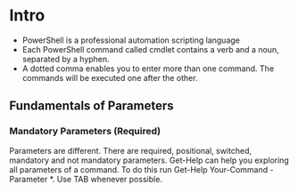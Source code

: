 # Intro

- PowerShell is a professional automation scripting language
- Each PowerShell command called cmdlet contains a verb and a noun, separated by a hyphen.
- A dotted comma enables you to enter more than one command. The commands will be executed one after the other.

## Fundamentals of Parameters

### Mandatory Parameters (Required)

Parameters are different. There are required, positional, switched, mandatory and not mandatory parameters. Get-Help can help you exploring all parameters of a command. To do this run Get-Help Your-Command -Parameter *. Use TAB whenever possible.